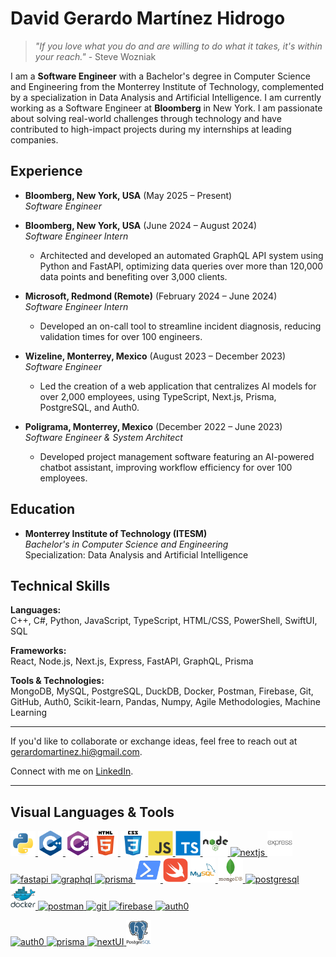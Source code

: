 # David Gerardo Martínez Hidrogo

> _"If you love what you do and are willing to do what it takes, it's within your reach."_ - Steve Wozniak

I am a **Software Engineer** with a Bachelor's degree in Computer Science and Engineering from the Monterrey Institute of Technology, complemented by a specialization in Data Analysis and Artificial Intelligence. I am currently working as a Software Engineer at **Bloomberg** in New York. I am passionate about solving real-world challenges through technology and have contributed to high-impact projects during my internships at leading companies.

## Experience

- **Bloomberg, New York, USA** (May 2025 – Present)  
  *Software Engineer*  

- **Bloomberg, New York, USA** (June 2024 – August 2024)  
  *Software Engineer Intern*  
  - Architected and developed an automated GraphQL API system using Python and FastAPI, optimizing data queries over more than 120,000 data points and benefiting over 3,000 clients.

- **Microsoft, Redmond (Remote)** (February 2024 – June 2024)  
  *Software Engineer Intern*  
  - Developed an on-call tool to streamline incident diagnosis, reducing validation times for over 100 engineers.

- **Wizeline, Monterrey, Mexico** (August 2023 – December 2023)  
  *Software Engineer*  
  - Led the creation of a web application that centralizes AI models for over 2,000 employees, using TypeScript, Next.js, Prisma, PostgreSQL, and Auth0.

- **Poligrama, Monterrey, Mexico** (December 2022 – June 2023)  
  *Software Engineer & System Architect*  
  - Developed project management software featuring an AI-powered chatbot assistant, improving workflow efficiency for over 100 employees.

## Education

- **Monterrey Institute of Technology (ITESM)**  
  *Bachelor's in Computer Science and Engineering*  
  Specialization: Data Analysis and Artificial Intelligence

## Technical Skills

**Languages:**  
C++, C#, Python, JavaScript, TypeScript, HTML/CSS, PowerShell, SwiftUI, SQL

**Frameworks:**  
React, Node.js, Next.js, Express, FastAPI, GraphQL, Prisma

**Tools & Technologies:**  
MongoDB, MySQL, PostgreSQL, DuckDB, Docker, Postman, Firebase, Git, GitHub, Auth0, Scikit-learn, Pandas, Numpy, Agile Methodologies, Machine Learning

---

If you'd like to collaborate or exchange ideas, feel free to reach out at [gerardomartinez.hi@gmail.com](mailto:gerardomartinez.hi@gmail.com).

Connect with me on [LinkedIn](https://www.linkedin.com/in/david-gerardo-martinez).

---

## Visual Languages & Tools

<p align="left">

  <!-- Python -->
  <a href="https://www.python.org" target="_blank" rel="noreferrer">
    <img src="https://raw.githubusercontent.com/devicons/devicon/master/icons/python/python-original.svg" 
         alt="python" width="40" height="40"/>
  </a>

  <!-- C++ -->
  <a href="https://www.cplusplus.com" target="_blank" rel="noreferrer">
    <img src="https://raw.githubusercontent.com/devicons/devicon/master/icons/cplusplus/cplusplus-original.svg" 
         alt="cplusplus" width="40" height="40"/>
  </a>

  <!-- C# -->
  <a href="https://docs.microsoft.com/en-us/dotnet/csharp/" target="_blank" rel="noreferrer">
    <img src="https://raw.githubusercontent.com/devicons/devicon/master/icons/csharp/csharp-original.svg" 
         alt="csharp" width="40" height="40"/>
  </a>

  <!-- HTML5 -->
  <a href="https://developer.mozilla.org/en-US/docs/Web/HTML" target="_blank" rel="noreferrer">
    <img src="https://raw.githubusercontent.com/devicons/devicon/master/icons/html5/html5-original-wordmark.svg" 
         alt="html5" width="40" height="40"/>
  </a>

  <!-- CSS3 -->
  <a href="https://developer.mozilla.org/en-US/docs/Web/CSS" target="_blank" rel="noreferrer">
    <img src="https://raw.githubusercontent.com/devicons/devicon/master/icons/css3/css3-original-wordmark.svg" 
         alt="css3" width="40" height="40"/>
  </a>

  <!-- JavaScript -->
  <a href="https://developer.mozilla.org/en-US/docs/Web/JavaScript" target="_blank" rel="noreferrer">
    <img src="https://raw.githubusercontent.com/devicons/devicon/master/icons/javascript/javascript-original.svg" 
         alt="javascript" width="40" height="40"/>
  </a>

  <!-- TypeScript -->
  <a href="https://www.typescriptlang.org" target="_blank" rel="noreferrer">
    <img src="https://raw.githubusercontent.com/devicons/devicon/master/icons/typescript/typescript-original.svg" 
         alt="typescript" width="40" height="40"/>
  </a>

  <!-- Node.js -->
  <a href="https://nodejs.org" target="_blank" rel="noreferrer">
    <img src="https://raw.githubusercontent.com/devicons/devicon/master/icons/nodejs/nodejs-original-wordmark.svg" 
         alt="nodejs" width="40" height="40"/>
  </a>

  <!-- Next.js -->
  <a href="https://nextjs.org" target="_blank" rel="noreferrer">
    <img src="https://cdn.worldvectorlogo.com/logos/nextjs-2.svg" 
         alt="nextjs" width="40" height="40"/>
  </a>

  <!-- Express -->
  <a href="https://expressjs.com" target="_blank" rel="noreferrer">
    <img src="https://raw.githubusercontent.com/devicons/devicon/master/icons/express/express-original-wordmark.svg" 
         alt="express" width="40" height="40"/>
  </a>

  <!-- FastAPI -->
  <a href="https://fastapi.tiangolo.com" target="_blank" rel="noreferrer">
    <img src="https://fastapi.tiangolo.com/img/logo-margin/logo-teal.png" 
         alt="fastapi" width="40" height="40"/>
  </a>

  <!-- GraphQL -->
  <a href="https://graphql.org" target="_blank" rel="noreferrer">
    <img src="https://cdn.worldvectorlogo.com/logos/graphql.svg" 
         alt="graphql" width="40" height="40"/>
  </a>

  <!-- Prisma -->
  <a href="https://www.prisma.io" target="_blank" rel="noreferrer">
    <img src="https://www.vectorlogo.zone/logos/prisma/prisma-icon.svg" 
         alt="prisma" width="40" height="40"/>
  </a>

  <!-- PowerShell -->
  <a href="https://docs.microsoft.com/en-us/powershell" target="_blank" rel="noreferrer">
    <img src="https://raw.githubusercontent.com/devicons/devicon/master/icons/powershell/powershell-original.svg" 
         alt="powershell" width="40" height="40"/>
  </a>

  <!-- SwiftUI (Swift) -->
  <a href="https://developer.apple.com/swift" target="_blank" rel="noreferrer">
    <img src="https://raw.githubusercontent.com/devicons/devicon/master/icons/swift/swift-original.svg" 
         alt="swift" width="40" height="40"/>
  </a>

  <!-- MySQL -->
  <a href="https://www.mysql.com" target="_blank" rel="noreferrer">
    <img src="https://raw.githubusercontent.com/devicons/devicon/master/icons/mysql/mysql-original-wordmark.svg" 
         alt="mysql" width="40" height="40"/>
  </a>

  <!-- MongoDB -->
  <a href="https://www.mongodb.com" target="_blank" rel="noreferrer">
    <img src="https://raw.githubusercontent.com/devicons/devicon/master/icons/mongodb/mongodb-original-wordmark.svg" 
         alt="mongodb" width="40" height="40"/>
  </a>

  <!-- PostgreSQL -->
  <a href="https://www.postgresql.org" target="_blank" rel="noreferrer">
    <img src="https://www.vectorlogo.zone/logos/postgresql/postgresql-original-wordmark.svg" 
         alt="postgresql" width="40" height="40"/>
  </a>

  <!-- Docker -->
  <a href="https://www.docker.com" target="_blank" rel="noreferrer">
    <img src="https://raw.githubusercontent.com/devicons/devicon/master/icons/docker/docker-original-wordmark.svg" 
         alt="docker" width="40" height="40"/>
  </a>

  <!-- Postman -->
  <a href="https://www.postman.com" target="_blank" rel="noreferrer">
    <img src="https://www.vectorlogo.zone/logos/getpostman/getpostman-icon.svg" 
         alt="postman" width="40" height="40"/>
  </a>

  <!-- Git -->
  <a href="https://git-scm.com" target="_blank" rel="noreferrer">
    <img src="https://www.vectorlogo.zone/logos/git-scm/git-scm-icon.svg" 
         alt="git" width="40" height="40"/>
  </a>

  <!-- Firebase -->
  <a href="https://firebase.google.com" target="_blank" rel="noreferrer">
    <img src="https://www.vectorlogo.zone/logos/firebase/firebase-icon.svg" 
         alt="firebase" width="40" height="40"/>
  </a>

  <!-- Auth0 -->
  <a href="https://auth0.com" target="_blank" rel="noreferrer">
    <img src="https://www.vectorlogo.zone/logos/auth0/auth0-icon.svg" 
         alt="auth0" width="40" height="40"/>
  </a>

</p>

  <a href="https://auth0.com/" target="_blank" rel="noreferrer"> <img src="https://cdn.auth0.com/blog/logos/auth0.png" alt="auth0" width="40" height="40"/> </a>
  <a href="https://www.prisma.io/" target="_blank" rel="noreferrer"> <img src="https://raw.githubusercontent.com/prisma/presskit/main/Assets/Prisma-IndigoSymbol.png" alt="prisma" width="40" height="40"/> </a>
  <a href="https://nextui.org/" target="_blank" rel="noreferrer"> <img src="https://raw.githubusercontent.com/nextui-org/nextui/main/apps/docs/public/isotipo.png" alt="nextUI" width="40" height="40"/> </a>
  <a href="https://www.postgresql.org/" target="_blank" rel="noreferrer"> <img src="https://raw.githubusercontent.com/devicons/devicon/master/icons/postgresql/postgresql-original-wordmark.svg" alt="postgres" width="40" height="40"/> </a>
</p>

